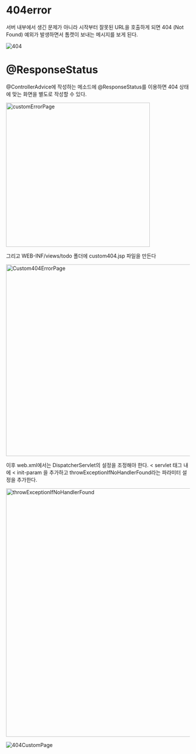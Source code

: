 # 404error

서버 내부에서 생긴 문제가 아니라 시작부터 잘못된 URL을 호출하게 되면 404 (Not Found) 예외가 발생하면서 톰캣이 보내는 메시지를 보게 된다.

![404](https://github.com/whochucompany/ByteClone-BE/assets/96435200/13d3b13e-03d3-4fcc-974e-6e4d467722a7)

# @ResponseStatus

@ControllerAdvice에 작성하는 메소드에 @ResponseStatus를 이용하면 404 상태에 맞는
화면을 별도로 작성할 수 있다.

<img width="394" alt="customErrorPage" src="https://github.com/whochucompany/ByteClone-BE/assets/96435200/4a882223-39a2-4e60-b2a2-a46481bf6ad9">

그리고 WEB-INF/views/todo 폴더에 custom404.jsp 파일을 만든다

<img width="524" alt="Custom404ErrorPage" src="https://github.com/whochucompany/ByteClone-BE/assets/96435200/ffa37970-7af9-4530-8a04-2211b6edd725">

이후 web.xml에서는 DispatcherServlet의 설정을 조정해야 한다.
< servlet 태그 내에 < init-param 을 추가하고 throwExceptionIfNoHandlerFound라는
파라미터 설정을 추가한다.

<img width="679" alt="throwExceptionIfNoHandlerFound" src="https://github.com/whochucompany/ByteClone-BE/assets/96435200/014fc0b2-fafd-4c79-b075-5de4004d8e7d">

![404CustomPage](https://github.com/whochucompany/ByteClone-BE/assets/96435200/9706a067-40e6-4bac-b0ca-b373d26ac72b)

